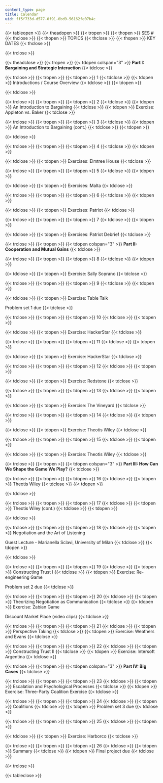 ```yaml
---
content_type: page
title: Calendar
uid: ff5f733d-d577-0f91-0bd9-56162fe07b4c
---
```


{{< tableopen >}}
{{< theadopen >}}
{{< tropen >}}
{{< thopen >}}
SES #
{{< thclose >}}
{{< thopen >}}
TOPICS
{{< thclose >}}
{{< thopen >}}
KEY DATES
{{< thclose >}}

{{< trclose >}}

{{< theadclose >}}
{{< tropen >}}
{{< tdopen colspan="3" >}}
**Part I: Bargaining and Strategic Interaction**
{{< tdclose >}}

{{< trclose >}}
{{< tropen >}}
{{< tdopen >}}
1
{{< tdclose >}}
{{< tdopen >}}
Introductions / Course Overview
{{< tdclose >}}
{{< tdopen >}}

{{< tdclose >}}

{{< trclose >}}
{{< tropen >}}
{{< tdopen >}}
2
{{< tdclose >}}
{{< tdopen >}}
An Introduction to Bargaining
{{< tdclose >}}
{{< tdopen >}}
Exercise: Appleton vs. Baker
{{< tdclose >}}

{{< trclose >}}
{{< tropen >}}
{{< tdopen >}}
3
{{< tdclose >}}
{{< tdopen >}}
An Introduction to Bargaining (cont.)
{{< tdclose >}}
{{< tdopen >}}

{{< tdclose >}}

{{< trclose >}}
{{< tropen >}}
{{< tdopen >}}
4
{{< tdclose >}}
{{< tdopen >}}

{{< tdclose >}}
{{< tdopen >}}
Exercises: Elmtree House
{{< tdclose >}}

{{< trclose >}}
{{< tropen >}}
{{< tdopen >}}
5
{{< tdclose >}}
{{< tdopen >}}

{{< tdclose >}}
{{< tdopen >}}
Exercises: Malta
{{< tdclose >}}

{{< trclose >}}
{{< tropen >}}
{{< tdopen >}}
6
{{< tdclose >}}
{{< tdopen >}}

{{< tdclose >}}
{{< tdopen >}}
Exercises: Patriot
{{< tdclose >}}

{{< trclose >}}
{{< tropen >}}
{{< tdopen >}}
7
{{< tdclose >}}
{{< tdopen >}}

{{< tdclose >}}
{{< tdopen >}}
Exercises: Patriot Debrief
{{< tdclose >}}

{{< trclose >}}
{{< tropen >}}
{{< tdopen colspan="3" >}}
**Part II: Cooperation and Mutual Gains**
{{< tdclose >}}

{{< trclose >}}
{{< tropen >}}
{{< tdopen >}}
8
{{< tdclose >}}
{{< tdopen >}}

{{< tdclose >}}
{{< tdopen >}}
Exercise: Sally Soprano
{{< tdclose >}}

{{< trclose >}}
{{< tropen >}}
{{< tdopen >}}
9
{{< tdclose >}}
{{< tdopen >}}

{{< tdclose >}}
{{< tdopen >}}
Exercise: Table Talk  
  
Problem set 1 due
{{< tdclose >}}

{{< trclose >}}
{{< tropen >}}
{{< tdopen >}}
10
{{< tdclose >}}
{{< tdopen >}}

{{< tdclose >}}
{{< tdopen >}}
Exercise: HackerStar
{{< tdclose >}}

{{< trclose >}}
{{< tropen >}}
{{< tdopen >}}
11
{{< tdclose >}}
{{< tdopen >}}

{{< tdclose >}}
{{< tdopen >}}
Exercise: HackerStar
{{< tdclose >}}

{{< trclose >}}
{{< tropen >}}
{{< tdopen >}}
12
{{< tdclose >}}
{{< tdopen >}}

{{< tdclose >}}
{{< tdopen >}}
Exercise: Redstone
{{< tdclose >}}

{{< trclose >}}
{{< tropen >}}
{{< tdopen >}}
13
{{< tdclose >}}
{{< tdopen >}}

{{< tdclose >}}
{{< tdopen >}}
Exercise: The Vineyard
{{< tdclose >}}

{{< trclose >}}
{{< tropen >}}
{{< tdopen >}}
14
{{< tdclose >}}
{{< tdopen >}}

{{< tdclose >}}
{{< tdopen >}}
Exercise: Theotis Wiley
{{< tdclose >}}

{{< trclose >}}
{{< tropen >}}
{{< tdopen >}}
15
{{< tdclose >}}
{{< tdopen >}}

{{< tdclose >}}
{{< tdopen >}}
Exercise: Theotis Wiley
{{< tdclose >}}

{{< trclose >}}
{{< tropen >}}
{{< tdopen colspan="3" >}}
**Part III: How Can We Shape the Game We Play?**
{{< tdclose >}}

{{< trclose >}}
{{< tropen >}}
{{< tdopen >}}
16
{{< tdclose >}}
{{< tdopen >}}
Theotis Wiley
{{< tdclose >}}
{{< tdopen >}}

{{< tdclose >}}

{{< trclose >}}
{{< tropen >}}
{{< tdopen >}}
17
{{< tdclose >}}
{{< tdopen >}}
Theotis Wiley (cont.)
{{< tdclose >}}
{{< tdopen >}}

{{< tdclose >}}

{{< trclose >}}
{{< tropen >}}
{{< tdopen >}}
18
{{< tdclose >}}
{{< tdopen >}}
Negotiation and the Art of Listening  
  
Guest Lecture - Marianella Sclavi, University of Milan
{{< tdclose >}}
{{< tdopen >}}

{{< tdclose >}}

{{< trclose >}}
{{< tropen >}}
{{< tdopen >}}
19
{{< tdclose >}}
{{< tdopen >}}
Constructing Trust I
{{< tdclose >}}
{{< tdopen >}}
Exercise: Re-engineering Game  
  
Problem set 2 due
{{< tdclose >}}

{{< trclose >}}
{{< tropen >}}
{{< tdopen >}}
20
{{< tdclose >}}
{{< tdopen >}}
Theorizing Negotiation as Communication
{{< tdclose >}}
{{< tdopen >}}
Exercise: Zabian Game  
  
Discount Market Place (video clips)
{{< tdclose >}}

{{< trclose >}}
{{< tropen >}}
{{< tdopen >}}
21
{{< tdclose >}}
{{< tdopen >}}
Perspective Taking
{{< tdclose >}}
{{< tdopen >}}
Exercise: Weathers and Evans
{{< tdclose >}}

{{< trclose >}}
{{< tropen >}}
{{< tdopen >}}
22
{{< tdclose >}}
{{< tdopen >}}
Constructing Trust II
{{< tdclose >}}
{{< tdopen >}}
Exercise: Intersoft Argentina
{{< tdclose >}}

{{< trclose >}}
{{< tropen >}}
{{< tdopen colspan="3" >}}
**Part IV: Big Cases**
{{< tdclose >}}

{{< trclose >}}
{{< tropen >}}
{{< tdopen >}}
23
{{< tdclose >}}
{{< tdopen >}}
Escalation and Psychological Processes
{{< tdclose >}}
{{< tdopen >}}
Exercise: Three-Party Coalition Exercise
{{< tdclose >}}

{{< trclose >}}
{{< tropen >}}
{{< tdopen >}}
24
{{< tdclose >}}
{{< tdopen >}}
Coalitions
{{< tdclose >}}
{{< tdopen >}}
Problem set 3 due
{{< tdclose >}}

{{< trclose >}}
{{< tropen >}}
{{< tdopen >}}
25
{{< tdclose >}}
{{< tdopen >}}

{{< tdclose >}}
{{< tdopen >}}
Exercise: Harborco
{{< tdclose >}}

{{< trclose >}}
{{< tropen >}}
{{< tdopen >}}
26
{{< tdclose >}}
{{< tdopen >}}
Summary
{{< tdclose >}}
{{< tdopen >}}
Final project due
{{< tdclose >}}

{{< trclose >}}

{{< tableclose >}}
